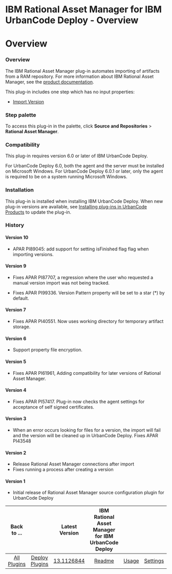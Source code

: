 
IBM Rational Asset Manager for IBM UrbanCode Deploy - Overview
==============================================================

# Overview


### Overview




The IBM Rational Asset Manager plug-in automates importing of artifacts from a RAM repository. For more information about IBM Rational Asset Manager, see the [product documentation](https://www.ibm.com/support/knowledgecenter/SSUS84).

This plug-in includes one step which has no input properties:

* [Import Version](https://urbancode.github.io/IBM-UCx-PLUGIN-DOCS/UCD/FileSystemSourceConfig/steps.html#import_version)


### Step palette

To access this plug-in in the palette, click **Source and Repositories** > **Rational Asset Manager**.

### Compatibility

This plug-in requires version 6.0 or later of IBM UrbanCode Deploy.

For UrbanCode Deploy 6.0, both the agent and the server must be installed on Microsoft Windows. For UrbanCode Deploy 6.0.1 or later, only the agent is required to be on a system running Microsoft Windows.

### Installation

This plug-in is installed when installing IBM UrbanCode Deploy. When new plug-in versions are available, see [Installing plug-ins in UrbanCode Products](https://community.ibm.com/community/user/wasdevops/blogs/laurel-dickson-bull1/2022/06/13/install-plugins "Installing plug-ins in UrbanCode Deploy") to update the plug-in.

### History

#### Version 10

* APAR PI89045: add support for setting isFinished flag flag when importing versions.

#### Version 9

* Fixes APAR PI87707, a regression where the user who requested a manual version import was not being tracked.

* Fixes APAR PI99336. Version Pattern property will be set to a star (\*) by default.

#### Version 7

* Fixes APAR PI40551. Now uses working directory for temporary artifact storage.

#### Version 6

* Support property file encryption.

#### Version 5

* Fixes APAR PI61961, Adding compatibility for later versions of Rational Asset Manager.

#### Version 4

* Fixes APAR PI57417. Plug-in now checks the agent settings for acceptance of self signed certificates.

#### Version 3

* When an error occurs looking for files for a version, the import will fail and the version will be cleaned up in UrbanCode Deploy. Fixes APAR PI43548

#### Version 2

* Release Rational Asset Manager connections after import
* Fixes running a process after creating a version

#### Version 1

* Initial release of Rational Asset Manager source configuration plugin for UrbanCode Deploy

|Back to ...||Latest Version|IBM Rational Asset Manager for IBM UrbanCode Deploy ||||
| :---: | :---: | :---: | :---: | :---: | :---: | :---: |
|[All Plugins](../../index.md)|[Deploy Plugins](../README.md)|[13.1126844](https://raw.githubusercontent.com/UrbanCode/IBM-UCD-PLUGINS/main/files/RAMSourceConfig/ucd-RAMSourceConfig-13.1126844.zip)|[Readme](README.md)|[Usage](usage.md)|[Settings](settings.md)|[Downloads](downloads.md)|
